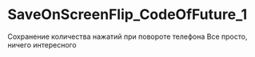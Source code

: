 # SaveOnScreenFlip_CodeOfFuture_1
Сохранение количества нажатий при повороте телефона
Все просто, ничего интересного
